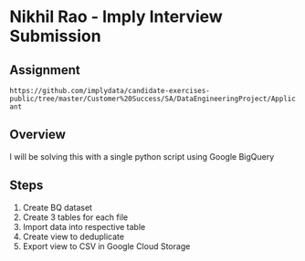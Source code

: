 # Nikhil Rao - Imply Interview Submission

## Assignment

`https://github.com/implydata/candidate-exercises-public/tree/master/Customer%20Success/SA/DataEngineeringProject/Applicant`

## Overview 

I will be solving this with a single python script using Google BigQuery

## Steps

1. Create BQ dataset
2. Create 3 tables for each file
3. Import data into respective table
4. Create view to deduplicate
5. Export view to CSV in Google Cloud Storage



